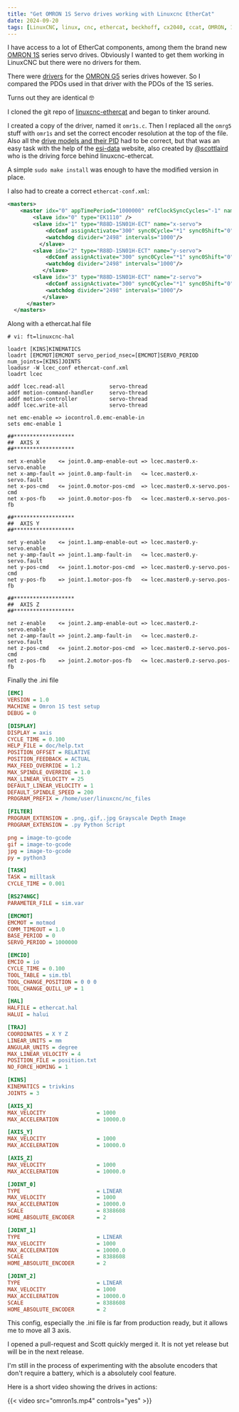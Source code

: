 ```yaml
---
title: "Get OMRON 1S Servo drives working with Linuxcnc EtherCat"
date: 2024-09-20
tags: [LinuxCNC, linux, cnc, ethercat, beckhoff, cx2040, ccat, OMRON, 1S]
---
```


I have access to a lot of EtherCat components, among them the brand new [OMRON 1S](https://industrial.omron.co.uk/en/products/1s-servo-drive) series servo drives.
Obviously I wanted to get them working in LinuxCNC but there were no drivers for them.

There were [drivers](https://github.com/linuxcnc-ethercat/linuxcnc-ethercat/blob/master/src/devices/lcec_omrg5.c) for the [OMRON G5](https://industrial.omron.co.uk/en/products/accurax-g5-drives) series drives however. So I compared the PDOs used in that driver with the PDOs of the 1S series.

Turns out they are identical :nerd_face:

I cloned the git repo of [linuxcnc-ethercat](https://github.com/linuxcnc-ethercat/linuxcnc-ethercat) and began to tinker around.

I created a copy of the driver, named it `omr1s.c`. Then I replaced all the `omrg5` stuff with `omr1s` and set the correct encoder resolution at the top of the file.
Also all the [drive models and their PID](https://github.com/linuxcnc-ethercat/linuxcnc-ethercat/blob/f6c6af992dbc892b4371656654887a6ce0edd10e/src/devices/lcec_omr1s.c#L29-L53) had to be correct, but that was an easy task with the help of the [esi-data](https://linuxcnc-ethercat.github.io/esi-data/devices/#OMRON) website, also created by [@scottlaird](https://github.com/scottlaird) who is the driving force behind linuxcnc-ethercat.

A simple `sudo make install` was enough to have the modified version in place.

I also had to create a correct `ethercat-conf.xml`:

```xml
<masters>
    <master idx="0" appTimePeriod="1000000" refClockSyncCycles="-1" name="master0">
        <slave idx="0" type="EK1110" />
        <slave idx="1" type="R88D-1SN01H-ECT" name="x-servo">
            <dcConf assignActivate="300" sync0Cycle="*1" sync0Shift="0"/>
            <watchdog divider="2498" intervals="1000"/>
          </slave>
        <slave idx="2" type="R88D-1SN01H-ECT" name="y-servo">
            <dcConf assignActivate="300" sync0Cycle="*1" sync0Shift="0"/>
            <watchdog divider="2498" intervals="1000"/>
           </slave>
        <slave idx="3" type="R88D-1SN01H-ECT" name="z-servo">
            <dcConf assignActivate="300" sync0Cycle="*1" sync0Shift="0"/>
            <watchdog divider="2498" intervals="1000"/>
           </slave>
      </master>
  </masters>
```

Along with a ethercat.hal file

```hal
# vi: ft=linuxcnc-hal

loadrt [KINS]KINEMATICS
loadrt [EMCMOT]EMCMOT servo_period_nsec=[EMCMOT]SERVO_PERIOD num_joints=[KINS]JOINTS
loadusr -W lcec_conf ethercat-conf.xml
loadrt lcec

addf lcec.read-all              servo-thread
addf motion-command-handler     servo-thread
addf motion-controller          servo-thread
addf lcec.write-all             servo-thread

net emc-enable => iocontrol.0.emc-enable-in
sets emc-enable 1

##*******************
##  AXIS X
##*******************

net x-enable    <= joint.0.amp-enable-out => lcec.master0.x-servo.enable
net x-amp-fault => joint.0.amp-fault-in   <= lcec.master0.x-servo.fault
net x-pos-cmd   <= joint.0.motor-pos-cmd  => lcec.master0.x-servo.pos-cmd
net x-pos-fb    => joint.0.motor-pos-fb   <= lcec.master0.x-servo.pos-fb

##*******************
##  AXIS Y
##*******************

net y-enable    <= joint.1.amp-enable-out => lcec.master0.y-servo.enable
net y-amp-fault => joint.1.amp-fault-in   <= lcec.master0.y-servo.fault
net y-pos-cmd   <= joint.1.motor-pos-cmd  => lcec.master0.y-servo.pos-cmd
net y-pos-fb    => joint.1.motor-pos-fb   <= lcec.master0.y-servo.pos-fb

##*******************
##  AXIS Z
##*******************

net z-enable    <= joint.2.amp-enable-out => lcec.master0.z-servo.enable
net z-amp-fault => joint.2.amp-fault-in   <= lcec.master0.z-servo.fault
net z-pos-cmd   <= joint.2.motor-pos-cmd  => lcec.master0.z-servo.pos-cmd
net z-pos-fb    => joint.2.motor-pos-fb   <= lcec.master0.z-servo.pos-fb
```

Finally the .ini file

```ini
[EMC]
VERSION = 1.0
MACHINE = Omron 1S test setup
DEBUG = 0

[DISPLAY]
DISPLAY = axis
CYCLE_TIME = 0.100
HELP_FILE = doc/help.txt
POSITION_OFFSET = RELATIVE
POSITION_FEEDBACK = ACTUAL
MAX_FEED_OVERRIDE = 1.2
MAX_SPINDLE_OVERRIDE = 1.0
MAX_LINEAR_VELOCITY = 25
DEFAULT_LINEAR_VELOCITY = 1
DEFAULT_SPINDLE_SPEED = 200
PROGRAM_PREFIX = /home/user/linuxcnc/nc_files

[FILTER]
PROGRAM_EXTENSION = .png,.gif,.jpg Grayscale Depth Image
PROGRAM_EXTENSION = .py Python Script

png = image-to-gcode
gif = image-to-gcode
jpg = image-to-gcode
py = python3

[TASK]
TASK = milltask
CYCLE_TIME = 0.001

[RS274NGC]
PARAMETER_FILE = sim.var

[EMCMOT]
EMCMOT = motmod
COMM_TIMEOUT = 1.0
BASE_PERIOD = 0
SERVO_PERIOD = 1000000

[EMCIO]
EMCIO = io
CYCLE_TIME = 0.100
TOOL_TABLE = sim.tbl
TOOL_CHANGE_POSITION = 0 0 0
TOOL_CHANGE_QUILL_UP = 1

[HAL]
HALFILE = ethercat.hal
HALUI = halui

[TRAJ]
COORDINATES = X Y Z
LINEAR_UNITS = mm
ANGULAR_UNITS = degree
MAX_LINEAR_VELOCITY = 4
POSITION_FILE = position.txt
NO_FORCE_HOMING = 1

[KINS]
KINEMATICS = trivkins
JOINTS = 3

[AXIS_X]
MAX_VELOCITY                = 1000
MAX_ACCELERATION            = 10000.0

[AXIS_Y]
MAX_VELOCITY                = 1000
MAX_ACCELERATION            = 10000.0

[AXIS_Z]
MAX_VELOCITY                = 1000
MAX_ACCELERATION            = 10000.0

[JOINT_0]
TYPE                        = LINEAR
MAX_VELOCITY                = 1000
MAX_ACCELERATION            = 10000.0
SCALE                       = 8388608
HOME_ABSOLUTE_ENCODER       = 2

[JOINT_1]
TYPE                        = LINEAR
MAX_VELOCITY                = 1000
MAX_ACCELERATION            = 10000.0
SCALE                       = 8388608
HOME_ABSOLUTE_ENCODER       = 2

[JOINT_2]
TYPE                        = LINEAR
MAX_VELOCITY                = 1000
MAX_ACCELERATION            = 10000.0
SCALE                       = 8388608
HOME_ABSOLUTE_ENCODER       = 2
```

This config, especially the .ini file is far from production ready, but it allows me to move all 3 axis.

I opened a pull-request and Scott quickly merged it. It is not yet release but will be in the next release.

I'm still in the process of experimenting with the absolute encoders that don't require a battery, which is a absolutely cool feature.

Here is a short video showing the drives in actions:

{{< video src="omron1s.mp4" controls="yes" >}}
